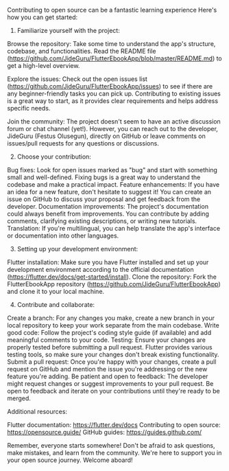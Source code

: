 Contributing to open source can be a fantastic learning experience
Here's how you can get started:

1. Familiarize yourself with the project:

Browse the repository: Take some time to understand the app's structure, codebase, and functionalities. 
Read the README file (https://github.com/JideGuru/FlutterEbookApp/blob/master/README.md) to get a high-level overview.

Explore the issues: Check out the open issues list (https://github.com/JideGuru/FlutterEbookApp/issues) to see
if there are any beginner-friendly tasks you can pick up. Contributing to existing issues is a great way to start,
as it provides clear requirements and helps address specific needs.

Join the community: The project doesn't seem to have an active discussion forum or chat channel (yet!).
However, you can reach out to the developer, JideGuru (Festus Olusegun), directly on GitHub or leave
comments on issues/pull requests for any questions or discussions.

2. Choose your contribution:

Bug fixes: Look for open issues marked as "bug" and start with something small and well-defined. Fixing bugs is 
a great way to understand the codebase and make a practical impact.
Feature enhancements: If you have an idea for a new feature, don't hesitate to suggest it! You can create an 
issue on GitHub to discuss your proposal and get feedback from the developer.
Documentation improvements: The project's documentation could always benefit from improvements. You can 
contribute by adding comments, clarifying existing descriptions, or writing new tutorials.
Translation: If you're multilingual, you can help translate the app's interface or documentation into other languages.

3. Setting up your development environment:

Flutter installation: Make sure you have Flutter installed and set up your development environment according to 
the official documentation (https://flutter.dev/docs/get-started/install).
Clone the repository: Fork the FlutterEbookApp repository (https://github.com/JideGuru/FlutterEbookApp) and 
clone it to your local machine.

4. Contribute and collaborate:

Create a branch: For any changes you make, create a new branch in your local repository to keep your work
separate from the main codebase.
Write good code: Follow the project's coding style guide (if available) and add meaningful comments to your code.
Testing: Ensure your changes are properly tested before submitting a pull request. Flutter provides various 
testing tools, so make sure your changes don't break existing functionality.
Submit a pull request: Once you're happy with your changes, create a pull request on GitHub and mention the 
issue you're addressing or the new feature you're adding.
Be patient and open to feedback: The developer might request changes or suggest improvements to your pull 
request. Be open to feedback and iterate on your contributions until they're ready to be merged.

Additional resources:

Flutter documentation: https://flutter.dev/docs
Contributing to open source: https://opensource.guide/
GitHub guides: https://guides.github.com/

Remember, everyone starts somewhere! Don't be afraid to ask questions, make mistakes, and learn from the 
community. We're here to support you in your open source journey. Welcome aboard!
